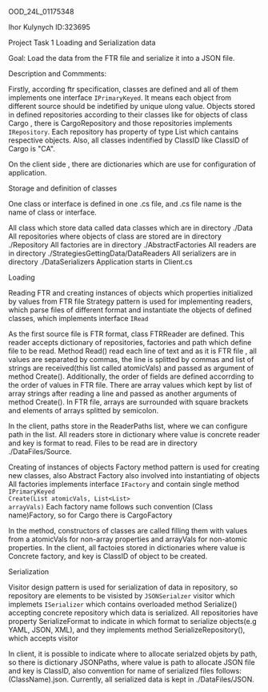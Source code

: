 OOD_24L_01175348

Ihor Kulynych ID:323695

Project Task 1 Loading and Serialization data

Goal: Load the data from the FTR file and serialize it into a JSON file.

Description and Commments:

Firstly, according ftr specification, classes are defined and all of them implements one interface <code>IPrimaryKeyed</code>.
It means each object from different source should be indetified by unique ulong value.
Objects stored in defined repositories according to their classes like for objects of class Cargo , there is CargoRepository
and those repositories implements <code>IRepository</code>. Each repository has property of type List which cantains respective 
objects. Also, all classes indentified by ClassID like ClassID of Cargo is "CA".

On the client side , there are dictionaries which are use for configuration of application.

Storage and definition of classes

One class or interface is defined in one .cs file, and .cs file name is the name of class or interface.

All class which store data called data classes which are in directory ./Data
All repositories where objects of class are stored are in directory ./Repository
All factories are in directory ./AbstractFactories
All readers are in directory ./StrategiesGettingData/DataReaders
All serializers are in directory ./DataSerializers
Application starts in Client.cs

Loading

Reading FTR and creating instances of objects which properties initialized by values from FTR file
Strategy pattern is used for implementing readers, which parse files of different format and 
instantiate the objects of defined classes, which implements interface <code>IRead</code>

As the first source file is FTR format, class FTRReader are defined. 
This reader accepts dictionary of repositories, factories and path which define file to be read. 
Method Read() read each line of text and as it is FTR file , all values are separated by commas, 
the line is splitted by commas and list of strings are received(this list called atomicVals) and 
passed as argument of method Create(). Additionally, the order of fields are defined accorrding 
to the order of values in FTR file. There are array values which kept by list of array strings after reading a line and
passed as another arguments of method Create(). In FTR file, arrays are surrounded with square brackets and 
elements of arrays splitted by semicolon.  

In the client, paths store in the ReaderPaths list, where we can configure path in the list.
All readers store in dictionary where value is concrete reader and key is format to read.
Files to be read are in directory ./DataFiles/Source.

Creating of instances of objects
Factory method pattern is used for creating new classes, also Abstract Factory also involved into instantiating of objects
All factories implements interface <code>IFactory</code> and contain single method 
<code>IPrimaryKeyed Create(List<string> atomicVals, List<List<string>> arrayVals)</code>
Each factory name follows such convention (Class name)Factory, so for Cargo there is CargoFactory

In the method, constructors of classes are called filling them with values from a atomicVals for non-array properties
and arrayVals for non-atomic properties.
In the client, all factoies stored in dictionaries where value is Concrete factory, and key is ClassID of object to be created.

Serialization

Visitor design pattern is used for serialization of data in repository, so repository are elements to be visisted by 
<code>JSONSerialzer</code> visitor which implemets <code>ISerializer</code> which contains overloaded method Serialize() 
accepting concrete repository which data is serialized. All repositories have property SerializeFormat to indicate in
which format to serialize objects(e.g YAML, JSON, XML), and they implements method SerializeRepository(), which accepts visitor 

In client, it is possible to indicate where to allocate serialzed objets by path, so there is dictionary JSONPaths, where 
value is path to allocate JSON file and key is ClassID, also convention for name of serialized files follows:  (ClassName).json.
Currently, all serialized data is kept in ./DataFiles/JSON. 




